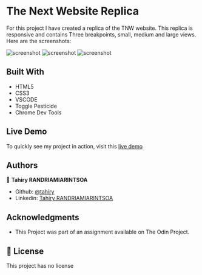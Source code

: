 # The Next Website Replica

For this project I have created a replica of the TNW website. This replica is responsive and contains Three breakpoints, small, medium and large views. Here are the screenshots:

![screenshot](https://user-images.githubusercontent.com/47100064/93768018-6f523400-fc21-11ea-94c1-70415c3d0145.png)
![screenshot](https://user-images.githubusercontent.com/47100064/93768073-8bee6c00-fc21-11ea-8d7d-acf891ffad5e.png)
![screenshot](https://user-images.githubusercontent.com/47100064/93768127-9f99d280-fc21-11ea-95fe-429e492b0044.png)


## Built With
- HTML5
- CSS3
- VSCODE
- Toggle Pesticide
- Chrome Dev Tools

## Live Demo

To quickly see my project in action, visit this [live demo](https://raw.githack.com/tahiry-dev/tnw-replica/replica-branch/index.html) 

## Authors

👤 **Tahiry RANDRIAMIARINTSOA**

- Github: [@tahiry](https://github.com/tahiry-dev)
- Linkedin: [Tahiry RANDRIAMIARINTSOA](https://www.linkedin.com/in/tahiry-randriamiarintsoa-2276831b1/)

## Acknowledgments

- This Project was part of an assignment available on The Odin Project.

## 📝 License

This project has no license
